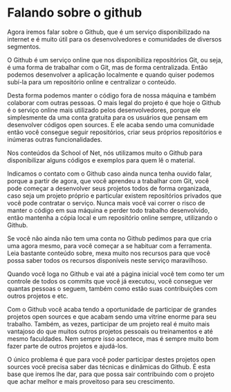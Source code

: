 # Falando sobre o github

Agora iremos falar sobre o Github, que é um serviço disponibilizado na internet e é muito útil para os desenvolvedores e comunidades de diversos segmentos.

O Github é um serviço online que nos disponibiliza repositórios Git, ou seja, é uma forma de trabalhar com o Git, mas de forma centralizada. Então podemos desenvolver a aplicação localmente e quando quiser podemos subí-la para um repositório online e centralizar o conteúdo.

Desta forma podemos manter o código fora de nossa máquina e também colaborar com outras pessoas. O mais legal do projeto é que hoje o Github é o serviço online mais utilizado pelos desenvolvedores, porque ele simplesmente da uma conta gratuita para os usuários que pensam em desenvolver códigos open sources. E ele acaba sendo uma comunidade então você consegue seguir repositórios, criar seus próprios repositórios e inúmeras outras funcionalidades.

Nos conteúdos da School of Net, nós utilizamos muito o Github para disponibilizar alguns códigos e exemplos para quem lê o material.

Indicamos o contato com o Github caso ainda nunca tenha ouvido falar, porque a partir de agora, que você aprendeu a trabalhar com Git, você pode começar a desenvolver seus projetos todos de forma organizada, caso seja um projeto próprio e particular existem repositórios privados que você pode contratar o serviço. Nunca mais você vai correr o risco de manter o código em sua máquina e perder todo trabalho desenvolvido, então mantenha a cópia local e um repositório online sempre, utilizando o Github.

Se você não ainda não tem uma conta no Github pedimos para que cria uma agora mesmo, para você começar a se habituar com a ferramenta. Leia bastante conteúdo sobre, mexa muito nos recursos para que você possa saber todos os recursos disponíveis neste serviço maravilhoso.

Quando você loga no Github e vai até a página inicial você tem como ter um controle de todos os commits que você já executou, você consegue ver quantas pessoas o seguem, também como estão suas contribuições com outros projetos e etc.

Com o Github você acaba tendo a oportunidade de participar de grandes projetos open sources e que acabam sendo uma vitrine enorme para seu trabalho. Também, as vezes, participar de um projeto real é muito mais vantajoso do que muitos outros projetos pessoais ou treinamentos e até mesmo faculdades. Nem sempre isso acontece, mas é sempre muito bom fazer parte de outros projetos e ajudá-los.

O único problema é que para você poder participar destes projetos open sources você precisa saber das técnicas e dinâmicas do Github. É esta base que iremos lhe dar, para que possa sair contribuindo com o projeto que achar melhor e mais proveitoso para seu crescimento.